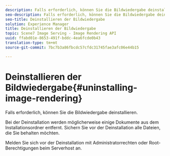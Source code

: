 ```yaml
---
description: Falls erforderlich, können Sie die Bildwiedergabe deinstallieren.
seo-description: Falls erforderlich, können Sie die Bildwiedergabe deinstallieren.
seo-title: Deinstallieren der Bildwiedergabe
solution: Experience Manager
title: Deinstallieren der Bildwiedergabe
topic: Scene7 Image Serving - Image Rendering API
uuid: ffabd01e-8653-491f-bddc-4ea6fcde0b43
translation-type: tm+mt
source-git-commit: 7bc7b3a86fbcdc57cfdc31745fae3afc06e44b15

---
```



# Deinstallieren der Bildwiedergabe{#uninstalling-image-rendering}

Falls erforderlich, können Sie die Bildwiedergabe deinstallieren.

Bei der Deinstallation werden möglicherweise einige Dokumente aus dem Installationsordner entfernt. Sichern Sie vor der Deinstallation alle Dateien, die Sie behalten möchten.

Melden Sie sich vor der Deinstallation mit Administratorrechten oder Root-Berechtigungen beim Serverhost an.

